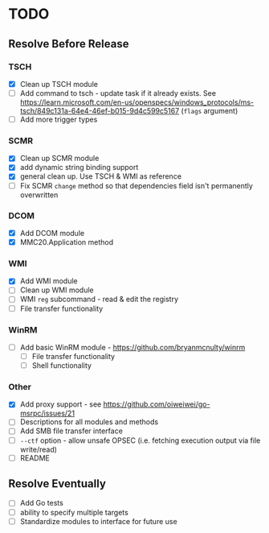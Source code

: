 # TODO

## Resolve Before Release

### TSCH

- [X] Clean up TSCH module
- [ ] Add command to tsch - update task if it already exists. See https://learn.microsoft.com/en-us/openspecs/windows_protocols/ms-tsch/849c131a-64e4-46ef-b015-9d4c599c5167 (`flags` argument)
- [ ] Add more trigger types

### SCMR

- [X] Clean up SCMR module 
- [X] add dynamic string binding support
- [X] general clean up. Use TSCH & WMI as reference
- [ ] Fix SCMR `change` method so that dependencies field isn't permanently overwritten

### DCOM

- [X] Add DCOM module
- [X] MMC20.Application method

### WMI

- [X] Add WMI module
- [ ] Clean up WMI module
- [ ] WMI `reg` subcommand - read & edit the registry
- [ ] File transfer functionality

### WinRM

- [ ] Add basic WinRM module - https://github.com/bryanmcnulty/winrm
  - [ ] File transfer functionality
  - [ ] Shell functionality

### Other

- [X] Add proxy support - see https://github.com/oiweiwei/go-msrpc/issues/21
- [ ] Descriptions for all modules and methods
- [ ] Add SMB file transfer interface
- [ ] `--ctf` option - allow unsafe OPSEC (i.e. fetching execution output via file write/read)
- [ ] README

## Resolve Eventually

- [ ] Add Go tests
- [ ] ability to specify multiple targets
- [ ] Standardize modules to interface for future use